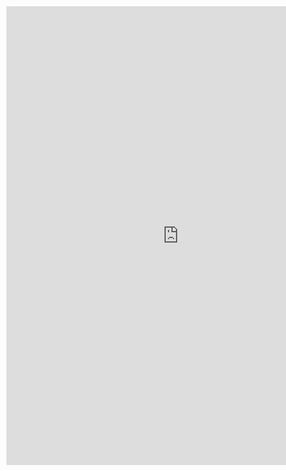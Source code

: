 <iframe src="https://majingcuhk.github.io/references/CV.pdf" style="width:900px; height:1200px;" frameborder="0"></iframe>

